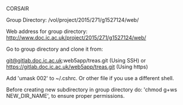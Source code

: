 CORSAIR


Group Directory:
/vol/project/2015/271/g1527124/web/

Web address for group directory:
http://www.doc.ic.ac.uk/project/2015/271/g1527124/web/

Go to group directory and clone it from:

git@gitlab.doc.ic.ac.uk:web5app/treas.git (Using SSH)
or
https://gitlab.doc.ic.ac.uk/web5app/treas.git (Using https)

Add 'umask 002' to ~/.cshrc. Or other file if you use a different shell.

Before creating new subdirectory in group directory do:
'chmod g+ws NEW_DIR_NAME', to ensure proper permissions.



